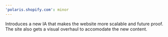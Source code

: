 ```yaml
---
'polaris.shopify.com': minor
---
```


Introduces a new IA that makes the website more scalable and future proof. The site also gets a visual overhaul to accomodate the new content.
